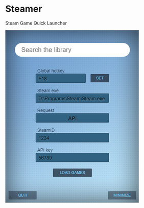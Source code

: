 # Steamer
Steam Game Quick Launcher

![steamer](https://raw.githubusercontent.com/malatalo/Steamer/master/Untitled.png)

